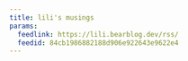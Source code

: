 ```yaml
---
title: lili's musings
params:
  feedlink: https://lili.bearblog.dev/rss/
  feedid: 84cb1986882188d906e922643e9622e4
---
```

